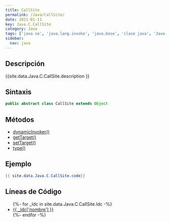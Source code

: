 ```yaml
---
title: CallSite
permalink: /Java/CallSite/
date: 2021-01-11
key: Java.C.CallSite
category: Java
tags: ['java se', 'java.lang.invoke', 'java.base', 'clase java', 'Java 1.7']
sidebar: 
  nav: java
---
```


## Descripción
{{site.data.Java.C.CallSite.description }}

## Sintaxis
~~~java
public abstract class CallSite extends Object
~~~

## Métodos
* [dynamicInvoker()](/Java/CallSite/dynamicInvoker)
* [getTarget()](/Java/CallSite/getTarget)
* [setTarget()](/Java/CallSite/setTarget)
* [type()](/Java/CallSite/type)

## Ejemplo
~~~java
{{ site.data.Java.C.CallSite.code}}
~~~

## Líneas de Código
<ul>
{%- for _ldc in site.data.Java.C.CallSite.ldc -%}
   <li>
       <a href="{{_ldc['url'] }}">{{ _ldc['nombre'] }}</a>
   </li>
{%- endfor -%}
</ul>
